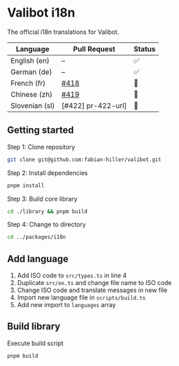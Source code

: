 # Valibot i18n

The official i18n translations for Valibot.


| Language        | Pull Request       | Status |
| --------------- | ------------------ | ------ |
| English (en)    | –                  | ✅     |  
| German (de)     | –                  | ✅     |
| French (fr)     | [#418][pr-418-url] | 🚧     |
| Chinese (zh)    | [#419][pr-419-url] | 🚧     |
| Slovenian (sl)  | [#422] pr-422-url] | 🚧     |

[pr-418-url]: https://github.com/fabian-hiller/valibot/pull/418
[pr-419-url]: https://github.com/fabian-hiller/valibot/pull/419
[pr-422-url]: https://github.com/fabian-hiller/valibot/pull/422


## Getting started

Step 1: Clone repository

```bash
git clone git@github.com:fabian-hiller/valibot.git
```

Step 2: Install dependencies

```bash
pnpm install
```

Step 3: Build core library

```bash
cd ./library && pnpm build
```

Step 4: Change to directory

```bash
cd ../packages/i18n
```

## Add language

1. Add ISO code to `src/types.ts` in line 4
2. Duplicate `src/en.ts` and change file name to ISO code
3. Change ISO code and translate messages in new file
4. Import new language file in `scripts/build.ts`
5. Add new import to `languages` array

## Build library

Execute build script

```bash
pnpm build
```
